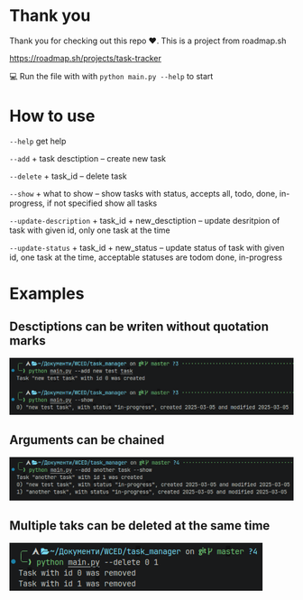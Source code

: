 # Thank you
Thank you for checking out this repo ❤️. This is a project from roadmap.sh

https://roadmap.sh/projects/task-tracker

💻 Run the file with with `python main.py --help` to start

# How to use

`--help` get help

`--add` + task desctiption – create new task

`--delete` + task_id – delete task

`--show` + what to show – show tasks with status, accepts all, todo, done, in-progress, if not specified show all tasks

`--update-description` + task_id + new_desctiption – update desritpion of task with given id, only one task at the time

`--update-status`  + task_id + new_status – update status of task with given id, one task at the time, acceptable statuses are todom done, in-progress

# Examples
## Desctiptions can be writen without quotation marks
![](/images/no_quotations.png)

## Arguments can be chained
![](/images/chaining.png)

## Multiple taks can be deleted at the same time
![](/images/multi_delete.png)